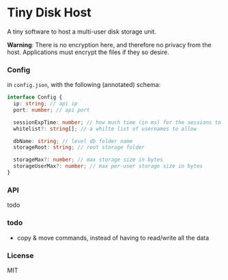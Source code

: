 # Tiny Disk Host

A tiny software to host a multi-user disk storage unit.

**Warning**: There is no encryption here, and therefore no privacy
from the host. Applications must encrypt the files if they so desire.

### Config

in `config.json`, with the following (annotated) schema:

```typescript
interface Config {
  ip: string; // api ip
  port: number; // api port

  sessionExpTime: number; // how much time (in ms) for the sessions to expire
  whitelist?: string[]; // a whilte list of usernames to allow

  dbName: string; // level db folder name
  storageRoot: string; // root storage folder

  storageMax?: number; // max storage size in bytes
  storageUserMax?: number; // max per-user storage size in bytes
}
```

### API

todo

### todo

- copy & move commands, instead of having to read/write
  all the data

### License

MIT
